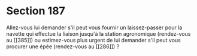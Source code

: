 # Section 187

Allez-vous lui demander s'il peut vous fournir un laissez-passer pour la navette qui effectue la liaison jusqu'à la station agronomique (rendez-vous au [[385]]) ou estimez-vous plus urgent de lui demander s'il peut vous procurer une épée (rendez-vous au [[286]]) ?
